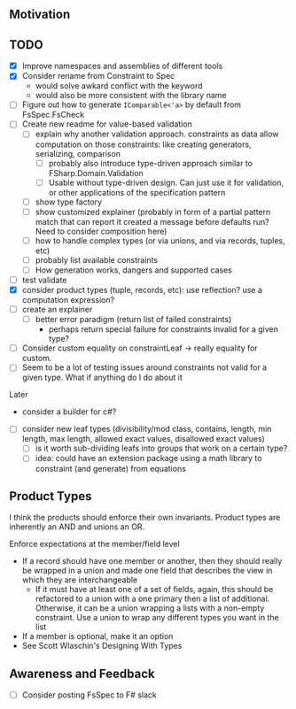 ﻿
## Motivation


## TODO
- [x] Improve namespaces and assemblies of different tools
- [x] Consider rename from Constraint to Spec
  - would solve awkard conflict with the keyword
  - would also be more consistent with the library name
- [ ] Figure out how to generate `IComparable<'a>` by default from FsSpec.FsCheck
- [ ] Create new readme for value-based validation
  - [ ] explain why another validation approach. constraints as data allow computation on those constraints: like creating generators, serializing, comparison
    - [ ] probably also introduce type-driven approach similar to FSharp.Domain.Validation
    - [ ] Usable without type-driven design. Can just use it for validation, or other applications of the specification pattern
  - [ ] show type factory
  - [ ] show customized explainer (probably in form of a partial pattern match that can report it created a message before defaults run? Need to consider composition here)
  - [ ] how to handle complex types (or via unions, and via records, tuples, etc)
  - [ ] probably list available constraints
  - [ ] How generation works, dangers and supported cases
- [ ] test validate
- [x] consider product types (tuple, records, etc): use reflection? use a computation expression? 
- [ ] create an explainer
  - [ ] better error paradigm (return list of failed constraints)
      - perhaps return special failure for constraints invalid for a given type?
- [ ] Consider custom equality on constraintLeaf -> really equality for custom. 
- [ ] Seem to be a lot of testing issues around constraints not valid for a given type. What if anything do I do about it

Later
- consider a builder for c#?
- [ ] consider new leaf types (divisibility/mod class, contains, length, min length, max length, allowed exact values, disallowed exact values)
  - [ ] is it worth sub-dividing leafs into groups that work on a certain type?
  - [ ] idea: could have an extension package using a math library to constraint (and generate) from equations

## Product Types
I think the products should enforce their own invariants. Product types are inherently an AND and unions an OR. 

Enforce expectations at the member/field level
- If a record should have one member or another, then they should really be wrapped in a union and made one field that describes the view in which they are interchangeable
  - If it must have at least one of a set of fields, again, this should be refactored to a union with a one primary then a list of additional. Otherwise, it can be a union wrapping a lists with a non-empty constraint. Use a union to wrap any different types you want in the list
- If a member is optional, make it an option
- See Scott Wlaschin's Designing With Types

## Awareness and Feedback
- [ ] Consider posting FsSpec to F# slack